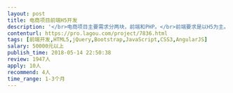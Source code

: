 ```yaml
---                
layout: post       
title: 电商项目前端H5开发           
description: '</br>电商项目主要需求分两块，前端和PHP。</br>前端要求是以H5为主。了解移动端的js框架，JQuery等。</br>上海徐汇驻场2~3个月。</br>具体是类似1688的toB类业务和普通toC的电商业务。</br>'     
contenturl: https://pro.lagou.com/project/7836.html      
tags: [前端开发,HTML5,jQuery,Bootstrap,JavaScript,CSS3,AngularJS]            
salary: 50000元以上          
publish_time: 2018-05-14 22:50:38         
review: 1947人                   
apply: 10人                   
recommend: 4人                   
time_range: 1-3个月              
---                 
```

